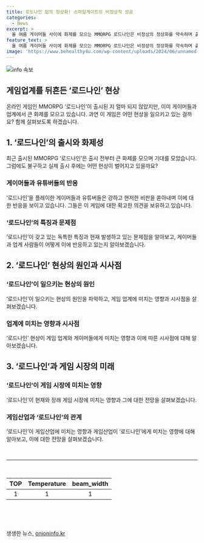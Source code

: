 ```yaml
---
title: 로드나인 밈의 정상화! 스마일게이트의 비정상적 성공
categories:
  - News
excerpt: >
  올 여름 게이머들 사이에 화제를 모으는 MMORPG 로드나인은 비정상의 정상화를 약속하며 출시되었지만, 현실은 기존 리니지 라이크와 다를바 없는 게임이다. 게이머들과 유튜버들은 로드나인을 비판하며 촌철살인의 밈을 만들고 있다. 그러나 운영진은 착한 과금으로 비정상의 정상화를 이룬 것으로 강조하고 있으나, 게임 내 다이아 가격은 높아 아바타 뽑기권 구매 시 비용이 더 많이 든다. 게임 출시 후에도 긴급점검과 버그로 문제가 지속되고 있으며, 이에 게이머들의 불만이 계속될 전망이다. 로드나인은 이후 어떻게 발전할지 관심이 모아지고 있다.
feature_text: >
  올 여름 게이머들 사이에 화제를 모으는 MMORPG 로드나인은 비정상의 정상화를 약속하며 출시되었지만, 현실은 기존 리니지 라이크와 다를바 없는 게임이다. 게이머들과 유튜버들은 로드나인을 비판하며 촌철살인의 밈을 만들고 있다. 그러나 운영진은 착한 과금으로 비정상의 정상화를 이룬 것으로 강조하고 있으나, 게임 내 다이아 가격은 높아 아바타 뽑기권 구매 시 비용이 더 많이 든다. 게임 출시 후에도 긴급점검과 버그로 문제가 지속되고 있으며, 이에 게이머들의 불만이 계속될 전망이다. 로드나인은 이후 어떻게 발전할지 관심이 모아지고 있다.
image: 'https://www.behealthy4u.com/wp-content/uploads/2024/06/unnamed-file.png'
---
```


<p><img src="https://www.behealthy4u.com/wp-content/uploads/2024/06/unnamed-file.png" alt="info 속보" /></p>

<h2>게임업계를 뒤흔든 ‘로드나인’ 현상</h2>

<p data-ke-size="size16">온라인 게임인 MMORPG ‘로드나인’이 출시된 지 얼마 되지 않았지만, 이미 게이머들과 업계에서 큰 화제를 모으고 있습니다. 과연 이 게임은 어떤 현상을 일으키고 있는 걸까요? 함께 살펴보도록 하겠습니다.</p>

<h2 data-ke-size="size26">1. ‘로드나인’의 출시와 화제성</h2>

<p data-ke-size="size16">최근 출시된 MMORPG ‘로드나인’은 출시 전부터 큰 화제를 모으며 기대를 모았습니다. 그럼에도 불구하고 실제 출시 후에는 어떤 현상이 벌어지고 있을까요?</p>

<h3>게이머들과 유튜버들의 반응</h3>

<p data-ke-size="size16">‘로드나인’을 플레이한 게이머들과 유튜버들은 강하고 현저한 비판을 쏟아내며 이에 대한 반응을 보이고 있습니다. 그들은 이 게임에 대한 확고한 의견을 보유하고 있습니다.</p>

<h3>‘로드나인’의 특징과 문제점</h3>

<p data-ke-size="size16">‘로드나인’이 갖고 있는 독특한 특징과 현재 발생하고 있는 문제점을 알아보고, 게이머들과 업계 사람들이 어떻게 이에 반응하고 있는지 알아보겠습니다.</p>

<h2 data-ke-size="size26">2. ‘로드나인’ 현상의 원인과 시사점</h2>

<h3>‘로드나인’이 일으키는 현상의 원인</h3>

<p data-ke-size="size16">‘로드나인’이 일으키는 현상의 원인을 파악하고, 게임 업계에 미치는 영향과 시사점을 살펴보겠습니다.</p>

<h3>업계에 미치는 영향과 시사점</h3>

<p data-ke-size="size16">‘로드나인’ 현상이 게임 업계와 게이머들에게 미치는 영향과 이에 따른 시사점에 대해 알아보겠습니다.</p>

<h2 data-ke-size="size26">3. ‘로드나인’과 게임 시장의 미래</h2>

<h3>‘로드나인’이 게임 시장에 미치는 영향</h3>

<p data-ke-size="size16">‘로드나인’이 현재와 장래 게임 시장에 미치는 영향과 그에 대한 전망을 살펴보겠습니다.</p>

<h3>게임산업과 ‘로드나인’의 관계</h3>

<p data-ke-size="size16">‘로드나인’이 게임산업에 미치는 영향과 게임산업이 ‘로드나인’에게 미치는 영향에 대해 알아보고, 이에 대한 전망을 살펴보겠습니다.</p>

<p data-ke-size="size16">&nbsp;</p>

<hr>

<p data-ke-size="size16">&nbsp;</p>

<table>
    <thead>
        <tr>
            <th style="text-align: center;">TOP</th>
            <th style="text-align: center;">Temperature</th>
            <th style="text-align: center;">beam_width</th>
        </tr>
    </thead>
    <tbody>
        <tr>
            <td style="text-align: center;">1</td>
            <td style="text-align: center;">1</td>
            <td style="text-align: center;">1</td>
        </tr>
    </tbody>
</table>

<p data-ke-size="size16">&nbsp;</p>

<p data-ke-size="size16">&nbsp;</p>
생생한 뉴스, <a href="https://onioninfo.kr" rel="dofollow">onioninfo.kr</a>


